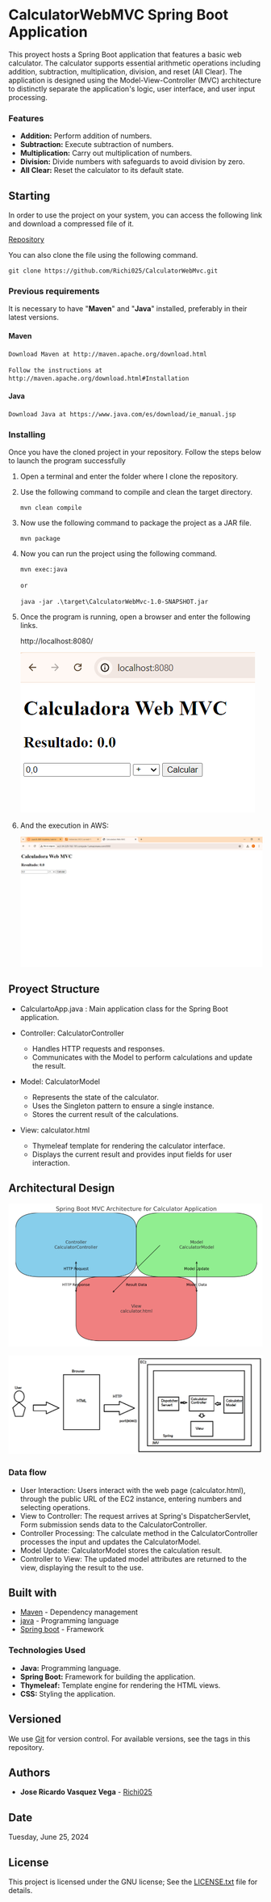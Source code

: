 
# CalculatorWebMVC Spring Boot Application

This proyect hosts a Spring Boot application that features a basic web calculator. The calculator supports essential arithmetic operations including addition, subtraction, multiplication, division, and reset (All Clear). The application is designed using the Model-View-Controller (MVC) architecture to distinctly separate the application's logic, user interface, and user input processing.

### Features
+ **Addition:** Perform addition of numbers.
+ **Subtraction:** Execute subtraction of numbers.
+ **Multiplication:** Carry out multiplication of numbers.
+ **Division:** Divide numbers with safeguards to avoid division by zero.
+ **All Clear:** Reset the calculator to its default state.


## Starting

In order to use the project on your system, you can access the following link and download a compressed file of it.

[Repository](https://github.com/Richi025/CalculatorWebMvc.git/) 

You can also clone the file using the following command.

```
git clone https://github.com/Richi025/CalculatorWebMvc.git 
```

### Previous requirements

It is necessary to have "**Maven**" and "**Java**" installed, preferably in their latest versions.

#### Maven
```
Download Maven at http://maven.apache.org/download.html 

Follow the instructions at http://maven.apache.org/download.html#Installation
```
#### Java

```
Download Java at https://www.java.com/es/download/ie_manual.jsp
```


### Installing

Once you have the cloned project in your repository. Follow the steps below to launch the program successfully

1. Open a terminal and enter the folder where I clone the repository.

2. Use the following command to compile and clean the target directory.
    ```
    mvn clean compile
    ```
3. Now use the following command to package the project as a JAR file.

    ```
    mvn package

    ```

4. Now you can run the project using the following command.

    ```
    mvn exec:java

    or

    java -jar .\target\CalculatorWebMvc-1.0-SNAPSHOT.jar 
    ```

5. Once the program is running, open a browser and enter the following links.

     http://localhost:8080/


    ![alt text](images/imageLocal.png)

6. And the execution in AWS:

    ![alt text](images/imageAWS.png)

## Proyect Structure

* CalculartoApp.java : Main application class for the Spring Boot application.

* Controller: CalculatorController

  + Handles HTTP requests and responses.
  + Communicates with the Model to perform calculations and update the result.

* Model: CalculatorModel

  + Represents the state of the calculator.
  + Uses the Singleton pattern to ensure a single instance.
  + Stores the current result of the calculations.

* View: calculator.html

  + Thymeleaf template for rendering the calculator interface.
  + Displays the current result and provides input fields for user interaction.


## Architectural Design

![imgTable1.png](images/image.png)


![imgTable1.png](images/imageArq.png)

### Data flow

+ User Interaction: Users interact with the web page (calculator.html), through the public URL of the EC2 instance, entering numbers and selecting operations.
+ View to Controller: The request arrives at Spring's DispatcherServlet, Form submission sends data to the CalculatorController.
+ Controller Processing: The calculate method in the CalculatorController processes the input and updates the CalculatorModel.
+ Model Update: CalculatorModel stores the calculation result.
+ Controller to View: The updated model attributes are returned to the view, displaying the result to the use.

## Built with

* [Maven](https://maven.apache.org/) - Dependency management
* [java](https://www.java.com/es/) - Programming language
* [Spring boot](https://start.spring.io/) - Framework

### Technologies Used
+ **Java:** Programming language.
+ **Spring Boot:** Framework for building the application.
+ **Thymeleaf:** Template engine for rendering the HTML views.
+ **CSS:** Styling the application.

## Versioned

We use [Git](https://github.com/) for version control. For available versions, see the tags in this repository.

## Authors

* **Jose Ricardo Vasquez Vega** - [Richi025](https://github.com/Richi025)

## Date

Tuesday, June 25, 2024

## License

This project is licensed under the GNU license; See the [LICENSE.txt](LICENSE.txt) file for details.